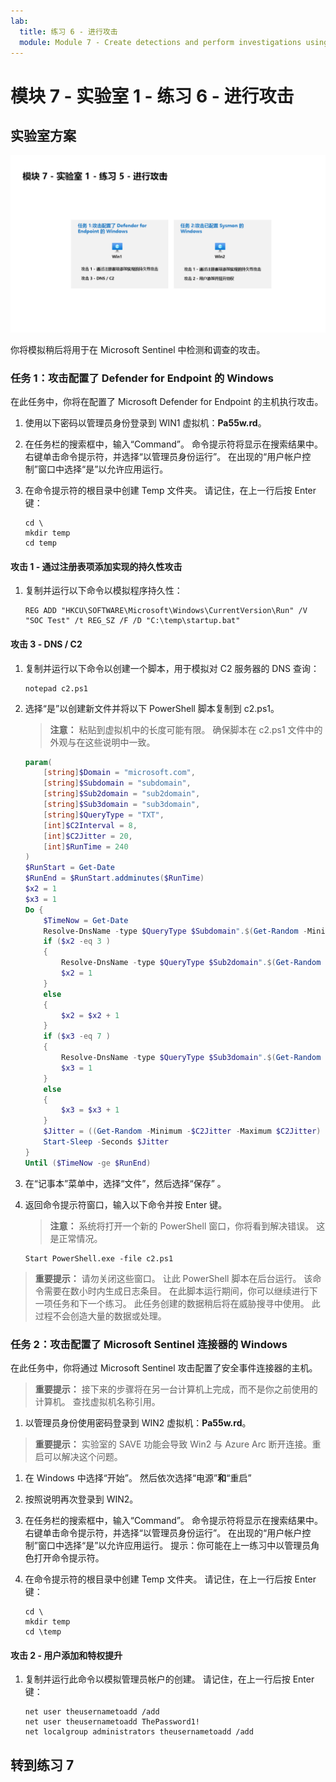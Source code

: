 ```yaml
---
lab:
  title: 练习 6 - 进行攻击
  module: Module 7 - Create detections and perform investigations using Microsoft Sentinel
---
```


# <a name="module-7---lab-1---exercise-6---conduct-attacks"></a>模块 7 - 实验室 1 - 练习 6 - 进行攻击

## <a name="lab-scenario"></a>实验室方案

![实验室概述。](../Media/SC-200-Lab_Diagrams_Mod7_L1_Ex5.png)

你将模拟稍后将用于在 Microsoft Sentinel 中检测和调查的攻击。


### <a name="task-1-attack-windows-configured-with-defender-for-endpoint"></a>任务 1：攻击配置了 Defender for Endpoint 的 Windows

在此任务中，你将在配置了 Microsoft Defender for Endpoint 的主机执行攻击。

1. 使用以下密码以管理员身份登录到 WIN1 虚拟机：**Pa55w.rd**。  

1. 在任务栏的搜索框中，输入“Command”。 命令提示符将显示在搜索结果中。 右键单击命令提示符，并选择“以管理员身份运行”。 在出现的“用户帐户控制”窗口中选择“是”以允许应用运行。

1. 在命令提示符的根目录中创建 Temp 文件夹。 请记住，在上一行后按 Enter 键：

    ```CommandPrompt
    cd \
    mkdir temp
    cd temp
    ```

#### <a name="attack-1---persistence-with-registry-key-add"></a>攻击 1 - 通过注册表项添加实现的持久性攻击

1. 复制并运行以下命令以模拟程序持久性：

    ```CommandPrompt
    REG ADD "HKCU\SOFTWARE\Microsoft\Windows\CurrentVersion\Run" /V "SOC Test" /t REG_SZ /F /D "C:\temp\startup.bat"
    ```

#### <a name="attack-3---dns--c2"></a>攻击 3 - DNS / C2 

1. 复制并运行以下命令以创建一个脚本，用于模拟对 C2 服务器的 DNS 查询：

    ```CommandPrompt
    notepad c2.ps1
    ```

1. 选择“是”以创建新文件并将以下 PowerShell 脚本复制到 c2.ps1。

    >**注意：** 粘贴到虚拟机中的长度可能有限。 确保脚本在 c2.ps1 文件中的外观与在这些说明中一致。

    ```PowerShell
    param(
        [string]$Domain = "microsoft.com",
        [string]$Subdomain = "subdomain",
        [string]$Sub2domain = "sub2domain",
        [string]$Sub3domain = "sub3domain",
        [string]$QueryType = "TXT",
        [int]$C2Interval = 8,
        [int]$C2Jitter = 20,
        [int]$RunTime = 240
    )
    $RunStart = Get-Date
    $RunEnd = $RunStart.addminutes($RunTime)
    $x2 = 1
    $x3 = 1 
    Do {
        $TimeNow = Get-Date
        Resolve-DnsName -type $QueryType $Subdomain".$(Get-Random -Minimum 1 -Maximum 999999)."$Domain -QuickTimeout
        if ($x2 -eq 3 )
        {
            Resolve-DnsName -type $QueryType $Sub2domain".$(Get-Random -Minimum 1 -Maximum 999999)."$Domain -QuickTimeout
            $x2 = 1
        }
        else
        {
            $x2 = $x2 + 1
        }    
        if ($x3 -eq 7 )
        {
            Resolve-DnsName -type $QueryType $Sub3domain".$(Get-Random -Minimum 1 -Maximum 999999)."$Domain -QuickTimeout
            $x3 = 1
        }
        else
        {
            $x3 = $x3 + 1
        }
        $Jitter = ((Get-Random -Minimum -$C2Jitter -Maximum $C2Jitter) / 100 + 1) +$C2Interval
        Start-Sleep -Seconds $Jitter
    }
    Until ($TimeNow -ge $RunEnd)
    ```

1. 在“记事本”菜单中，选择“文件”，然后选择“保存” 。 

1. 返回命令提示符窗口，输入以下命令并按 Enter 键。 

    >**注意：** 系统将打开一个新的 PowerShell 窗口，你将看到解决错误。 这是正常情况。

    ```CommandPrompt
    Start PowerShell.exe -file c2.ps1
    ```

>**重要提示：** 请勿关闭这些窗口。 让此 PowerShell 脚本在后台运行。 该命令需要在数小时内生成日志条目。 在此脚本运行期间，你可以继续进行下一项任务和下一个练习。 此任务创建的数据稍后将在威胁搜寻中使用。 此过程不会创造大量的数据或处理。


### <a name="task-2-attack-windows-configured-with-microsoft-sentinel-connector"></a>任务 2：攻击配置了 Microsoft Sentinel 连接器的 Windows

在此任务中，你将通过 Microsoft Sentinel 攻击配置了安全事件连接器的主机。

>**重要提示：** 接下来的步骤将在另一台计算机上完成，而不是你之前使用的计算机。 查找虚拟机名称引用。

1. 以管理员身份使用密码登录到 WIN2 虚拟机：**Pa55w.rd**。  

>**重要提示：** 实验室的 SAVE 功能会导致 Win2 与 Azure Arc 断开连接。重启可以解决这个问题。  

1. 在 Windows 中选择“开始”。 然后依次选择“电源”**和**“重启”
1. 按照说明再次登录到 WIN2。


1. 在任务栏的搜索框中，输入“Command”。 命令提示符将显示在搜索结果中。 右键单击命令提示符，并选择“以管理员身份运行”。 在出现的“用户帐户控制”窗口中选择“是”以允许应用运行。 提示：你可能在上一练习中以管理员角色打开命令提示符。

1. 在命令提示符的根目录中创建 Temp 文件夹。 请记住，在上一行后按 Enter 键：

    ```CommandPrompt
    cd \
    mkdir temp
    cd \temp
    ```

#### <a name="attack-2---user-add-and-elevate-privilege"></a>攻击 2 - 用户添加和特权提升

1. 复制并运行此命令以模拟管理员帐户的创建。 请记住，在上一行后按 Enter 键：

    ```CommandPrompt
    net user theusernametoadd /add
    net user theusernametoadd ThePassword1!
    net localgroup administrators theusernametoadd /add
    ```

## <a name="proceed-to-exercise-7"></a>转到练习 7
